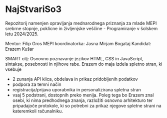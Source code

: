 # NajStvariSo3
Repozitorij namenjen opravljanja mednarodnega priznanja za mlade MEPI srebrne stopnje, poklicne in življenjske veščine - Programiranje v šolskem letu 2024/2025.

Mentor: Filip Gros
MEPI koordinatorka: Jasna Mirjam Bogataj
Kandidat: Erazem Kušar

SMART cilj:
Osnovno poznavanje jezikov HTML, CSS in JavaScript, sintakse, posebnosti in njihove rabe. Erazem do maja izdela spletno stran, ki vsebuje
  - 2 zunanja API klica, obdelava in prikaz pridobljenih podatkov
  - podpora za temni način
  - registracija/prijava uporabnika in personalizirana spletna stran
  - vsaj 5 podstrani, dostopnih preko menija.
Poleg tega bo Erazem znal osebi, ki nima predhodnega znanja, razložiti osnovno arhitekturo ter pripadajoče protokole, ki so potrebni za prikaz njegove
spletne strani na kateremkoli računalniku.
  

